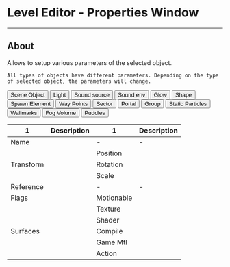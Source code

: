 # Level Editor - Properties Window

___

## About

Allows to setup various parameters of the selected object.

```admonish note
All types of objects have different parameters. Depending on the type of selected object, the parameters will change. 
```

<body>
  <div class="table-tabs">
    <div class="tab-buttons">
      <button class="tab-button active" onclick="openTable(event, 'Scene Object')">Scene Object</button>
      <button class="tab-button" onclick="openTable(event, 'Light')">Light</button>
      <button class="tab-button" onclick="openTable(event, 'Sound source')">Sound source</button>
      <button class="tab-button" onclick="openTable(event, 'Sound env')">Sound env</button>
      <button class="tab-button" onclick="openTable(event, 'Glow')">Glow</button>
      <button class="tab-button" onclick="openTable(event, 'Shape')">Shape</button>
      <button class="tab-button" onclick="openTable(event, 'Spawn Element')">Spawn Element</button>
      <button class="tab-button" onclick="openTable(event, 'Way Points')">Way Points</button>
      <button class="tab-button" onclick="openTable(event, 'Sector')">Sector</button>
      <button class="tab-button" onclick="openTable(event, 'Portal')">Portal</button>
      <button class="tab-button" onclick="openTable(event, 'Group')">Group</button>
      <button class="tab-button" onclick="openTable(event, 'Static Particles')">Static Particles</button>
      <button class="tab-button" onclick="openTable(event, 'Wallmarks')">Wallmarks</button>
      <button class="tab-button" onclick="openTable(event, 'Fog Volume')">Fog Volume</button>
      <button class="tab-button" onclick="openTable(event, 'Puddles')">Puddles</button>
    </div>
    <div id="Scene Object" class="tab-content" style="display: block">
      <table><thead>
      <tr>
        <th>1</th>
        <th>Description</th>
        <th>1</th>
        <th>Description</th>
      </tr></thead>
    <tbody>
      <tr>
        <td>Name</td>
        <td></td>
        <td>-</td>
        <td>-</td>
      </tr>
      <tr>
        <td rowspan="3">Transform</td>
        <td rowspan="3"></td>
        <td>Position</td>
        <td></td>
      </tr>
      <tr>
        <td>Rotation</td>
        <td></td>
      </tr>
      <tr>
        <td>Scale</td>
        <td></td>
      </tr>
      <tr>
        <td>Reference</td>
        <td></td>
        <td>-</td>
        <td>-</td>
      </tr>
      <tr>
        <td>Flags</td>
        <td></td>
        <td>Motionable</td>
        <td></td>
      </tr>
      <tr>
        <td rowspan="5">Surfaces</td>
        <td rowspan="5"></td>
        <td>Texture</td>
        <td></td>
      </tr>
      <tr>
        <td>Shader</td>
        <td></td>
      </tr>
      <tr>
        <td>Compile</td>
        <td></td>
      </tr>
      <tr>
        <td>Game Mtl</td>
        <td></td>
      </tr>
      <tr>
        <td>Action</td>
        <td></td>
      </tr>
    </tbody>
    </table>
    </div>
    <div id="Light" class="tab-content" style="display: none">
      <table><thead>
      <tr>
        <th></th>
        <th>Description</th>
        <th>Extra</th>
        <th>Extra Description</th>
        <th>Extra</th>
        <th>Extra Description</th>
      </tr></thead>
    <tbody>
      <tr>
        <td>Name</td>
        <td></td>
        <td></td>
        <td></td>
        <td>-</td>
        <td>-</td>
      </tr>
      <tr>
        <td rowspan="3">Transform</td>
        <td rowspan="3"></td>
        <td>Position</td>
        <td></td>
        <td>-</td>
        <td>-</td>
      </tr>
      <tr>
        <td>Rotation</td>
        <td></td>
        <td>-</td>
        <td>-</td>
      </tr>
      <tr>
        <td>Scale</td>
        <td></td>
        <td>-</td>
        <td>-</td>
      </tr>
      <tr>
        <td>In group editable</td>
        <td></td>
        <td>-</td>
        <td>-</td>
        <td>-</td>
        <td>-</td>
      </tr>
      <tr>
        <td>Type</td>
        <td></td>
        <td>Point</td>
        <td></td>
        <td>-</td>
        <td>-</td>
      </tr>
      <tr>
        <td>Color</td>
        <td></td>
        <td>-</td>
        <td>-</td>
        <td>-</td>
        <td>-</td>
      </tr>
      <tr>
        <td>Brightness</td>
        <td></td>
        <td>-</td>
        <td>-</td>
        <td>-</td>
        <td>-</td>
      </tr>
      <tr>
        <td rowspan="3">Light Control</td>
        <td></td>
        <td>$static</td>
        <td></td>
        <td>-</td>
        <td>-</td>
      </tr>
      <tr>
        <td></td>
        <td>$hemi</td>
        <td></td>
        <td>-</td>
        <td>-</td>
      </tr>
      <tr>
        <td></td>
        <td>$sun</td>
        <td></td>
        <td>-</td>
        <td>-</td>
      </tr>
      <tr>
        <td rowspan="3">Usage</td>
        <td></td>
        <td>LightMap</td>
        <td></td>
        <td>-</td>
        <td>-</td>
      </tr>
      <tr>
        <td></td>
        <td>Dynamic</td>
        <td></td>
        <td>-</td>
        <td>-</td>
      </tr>
      <tr>
        <td></td>
        <td>Animated</td>
        <td></td>
        <td>-</td>
        <td>-</td>
      </tr>
      <tr>
        <td>Range</td>
        <td></td>
        <td>-</td>
        <td>-</td>
        <td>-</td>
        <td>-</td>
      </tr>
      <tr>
        <td rowspan="5">Attenuation</td>
        <td rowspan="5"></td>
        <td>Constant</td>
        <td></td>
        <td>-</td>
        <td>-</td>
      </tr>
      <tr>
        <td>Linear</td>
        <td></td>
        <td>-</td>
        <td>-</td>
      </tr>
      <tr>
        <td>Quadratic</td>
        <td></td>
        <td>-</td>
        <td>-</td>
      </tr>
      <tr>
        <td>Auto</td>
        <td></td>
        <td>-</td>
        <td>-</td>
      </tr>
      <tr>
        <td>Graphic</td>
        <td></td>
        <td>-</td>
        <td>-</td>
      </tr>
      <tr>
        <td rowspan="6">Fuzzy</td>
        <td rowspan="6"></td>
        <td>Count</td>
        <td></td>
        <td>-</td>
        <td>-</td>
      </tr>
      <tr>
        <td>Generate</td>
        <td></td>
        <td>Random</td>
        <td></td>
      </tr>
      <tr>
        <td rowspan="2">Shape</td>
        <td rowspan="2"></td>
        <td>Sphere</td>
        <td></td>
      </tr>
      <tr>
        <td>Box</td>
        <td></td>
      </tr>
      <tr>
        <td>Radius</td>
        <td></td>
        <td>-</td>
        <td>-</td>
      </tr>
      <tr>
        <td>Half Dimension</td>
        <td></td>
        <td>-</td>
        <td>-</td>
      </tr>
      <tr>
        <td>Use in D3D</td>
        <td></td>
        <td>-</td>
        <td>-</td>
        <td>-</td>
        <td>-</td>
      </tr>
    </tbody></table>
    </div>
    <div id="Sound source" class="tab-content" style="display: none">
      <table>
        <thead>
          <tr>
            <th></th>
            <th>Description</th>
            <th>Extra</th>
            <th>Extra Description</th>
            <th>Extra</th>
            <th>Extra Description</th>
          </tr>
        </thead>
        <tbody>
          <tr>
            <td>Name</td>
            <td></td>
            <td></td>
            <td></td>
            <td></td>
            <td></td>
          </tr>
          <tr>
            <td rowspan="3">Transform</td>
            <td rowspan="3"></td>
            <td>Position</td>
            <td></td>
            <td></td>
            <td></td>
          </tr>
          <tr>
            <td>Rotation</td>
            <td></td>
            <td></td>
            <td></td>
          </tr>
          <tr>
            <td>Scale</td>
            <td></td>
            <td></td>
            <td></td>
          </tr>
          <tr>
            <td rowspan="3">Custom</td>
            <td rowspan="3"></td>
            <td>Play</td>
            <td></td>
            <td></td>
            <td></td>
          </tr>
          <tr>
            <td>Stop</td>
            <td></td>
            <td></td>
            <td></td>
          </tr>
          <tr>
            <td>Simulate</td>
            <td></td>
            <td></td>
            <td></td>
          </tr>
          <tr>
            <td rowspan="6">Source</td>
            <td rowspan="6"></td>
            <td>WAVE name</td>
            <td></td>
            <td></td>
            <td></td>
          </tr>
          <tr>
            <td>Frequency</td>
            <td></td>
            <td></td>
            <td></td>
          </tr>
          <tr>
            <td>Volume</td>
            <td></td>
            <td></td>
            <td></td>
          </tr>
          <tr>
            <td>Min dist</td>
            <td></td>
            <td></td>
            <td></td>
          </tr>
          <tr>
            <td>Max dist</td>
            <td></td>
            <td></td>
            <td></td>
          </tr>
          <tr>
            <td>Max ai dist</td>
            <td></td>
            <td></td>
            <td></td>
          </tr>
          <tr>
            <td rowspan="9">Game</td>
            <td rowspan="9"></td>
            <td rowspan="3">Active time</td>
            <td rowspan="3"></td>
            <td>Hint</td>
            <td></td>
          </tr>
          <tr>
            <td>From</td>
            <td></td>
          </tr>
          <tr>
            <td>To</td>
            <td></td>
          </tr>
          <tr>
            <td rowspan="3">Play time</td>
            <td rowspan="3"></td>
            <td>Hint</td>
            <td></td>
          </tr>
          <tr>
            <td>From</td>
            <td></td>
          </tr>
          <tr>
            <td>To</td>
            <td></td>
          </tr>
          <tr>
            <td rowspan="3">Pause delt</td>
            <td rowspan="3"></td>
            <td>Hint</td>
            <td></td>
          </tr>
          <tr>
            <td>From</td>
            <td></td>
          </tr>
          <tr>
            <td>To</td>
            <td></td>
          </tr>
        </tbody>
      </table>
    </div>
    <div id="Sound env" class="tab-content" style="display: none">
      <table>
        <thead>
          <tr>
            <th></th>
            <th>Description</th>
            <th>Extra</th>
            <th>Extra Description</th>
          </tr>
        </thead>
        <tbody>
          <tr>
            <td>Name</td>
            <td></td>
            <td></td>
            <td></td>
          </tr>
          <tr>
            <td rowspan="3">Transform</td>
            <td rowspan="3"></td>
            <td>Position</td>
            <td></td>
          </tr>
          <tr>
            <td>Rotation</td>
            <td></td>
          </tr>
          <tr>
            <td>Scale</td>
            <td></td>
          </tr>
          <tr>
            <td>Environment Inner</td>
            <td></td>
            <td></td>
            <td></td>
          </tr>
          <tr>
            <td>Envirment Outer</td>
            <td></td>
            <td></td>
            <td></td>
          </tr>
        </tbody>
      </table>
    </div>
    <div id="Glow" class="tab-content" style="display: none">
      <table><thead>
      <tr>
        <th></th>
        <th>Description</th>
        <th>Extra</th>
        <th>Extra Description</th>
      </tr></thead>
    <tbody>
      <tr>
        <td>Name</td>
        <td></td>
        <td>-</td>
        <td>-</td>
      </tr>
      <tr>
        <td rowspan="3">Transform</td>
        <td rowspan="3"></td>
        <td>Position</td>
        <td></td>
      </tr>
      <tr>
        <td>Rotation</td>
        <td></td>
      </tr>
      <tr>
        <td>Scale</td>
        <td></td>
      </tr>
      <tr>
        <td>In group editable</td>
        <td></td>
        <td>-</td>
        <td>-</td>
      </tr>
      <tr>
        <td>Texture</td>
        <td></td>
        <td>-</td>
        <td>-</td>
      </tr>
      <tr>
        <td>Shader</td>
        <td></td>
        <td>-</td>
        <td>-</td>
      </tr>
      <tr>
        <td>Radius</td>
        <td></td>
        <td>-</td>
        <td>-</td>
      </tr>
    </tbody>
    </table>
    </div>
    <div id="Shape" class="tab-content" style="display: none">
      <table>
        <thead>
          <tr>
            <th></th>
            <th>Description</th>
            <th>Extra</th>
            <th>Extra Description</th>
          </tr>
        </thead>
        <tbody>
          <tr>
            <td>Name</td>
            <td></td>
            <td></td>
            <td></td>
          </tr>
          <tr>
            <td rowspan="3">Transform</td>
            <td rowspan="3"></td>
            <td>Position</td>
            <td></td>
          </tr>
          <tr>
            <td>Rotation</td>
            <td></td>
          </tr>
          <tr>
            <td>Scale</td>
            <td></td>
          </tr>
          <tr>
            <td>Shape usage</td>
            <td></td>
            <td></td>
            <td></td>
          </tr>
        </tbody>
      </table>
    </div>
    <div id="Spawn Element" class="tab-content" style="display: none">
      <table>
        <thead>
          <tr>
            <th></th>
            <th>Description (У НИХ КАПЕЦ ВСЕ РАЗНОЕ НУЖНО БОЛЬШЕ ПРОВЕРОК)</th>
            <th>Extra</th>
            <th>Extra Description</th>
          </tr>
        </thead>
        <tbody>
          <tr>
            <td>Name</td>
            <td></td>
            <td></td>
            <td></td>
          </tr>
          <tr>
            <td rowspan="3">Transform</td>
            <td rowspan="3"></td>
            <td>Position</td>
            <td></td>
          </tr>
          <tr>
            <td>Rotation</td>
            <td></td>
          </tr>
          <tr>
            <td>Scale</td>
            <td></td>
          </tr>
          <tr>
            <td>Profile (spawn section)</td>
            <td></td>
            <td></td>
            <td></td>
          </tr>
          <tr>
            <td>Custom data</td>
            <td></td>
            <td></td>
            <td></td>
          </tr>
          <tr>
            <td rowspan="4">Alife</td>
            <td rowspan="4"></td>
            <td>Interactive</td>
            <td></td>
          </tr>
          <tr>
            <td>Used AI Locations</td>
            <td></td>
          </tr>
          <tr>
            <td>Story ID</td>
            <td></td>
          </tr>
          <tr>
            <td>Spawn Story ID</td>
            <td></td>
          </tr>
          <tr>
            <td>restrictor type</td>
            <td></td>
            <td></td>
            <td></td>
          </tr>
          <tr>
            <td>check for separator</td>
            <td></td>
            <td></td>
            <td></td>
          </tr>
          <tr>
            <td rowspan="6">Game Type</td>
            <td rowspan="6"></td>
            <td>Single</td>
            <td></td>
          </tr>
          <tr>
            <td>DM</td>
            <td></td>
          </tr>
          <tr>
            <td>TDM</td>
            <td></td>
          </tr>
          <tr>
            <td>ArtefactHunt</td>
            <td></td>
          </tr>
          <tr>
            <td>CTA</td>
            <td></td>
          </tr>
          <tr>
            <td>FMP</td>
            <td></td>
          </tr>
          <tr>
            <td>MP respawn</td>
            <td></td>
            <td></td>
            <td></td>
          </tr>
        </tbody>
      </table>
    </div>
    <div id="Way Points" class="tab-content" style="display: none">
      <table>
        <thead>
          <tr>
            <th>1</th>
            <th>Description</th>
          </tr>
        </thead>
        <tbody>
          <tr>
            <td>Way Name</td>
            <td></td>
          </tr>
        </tbody>
      </table>
    </div>
    <div id="Sector" class="tab-content" style="display: none">
      <table>
        <thead>
          <tr>
            <th>1</th>
            <th>Description</th>
            <th>1</th>
            <th>Description</th>
            <th>1</th>
            <th>Description</th>
          </tr>
        </thead>
        <tbody>
          <tr>
            <td>Name</td>
            <td></td>
            <td>-</td>
            <td>-</td>
            <td>-</td>
            <td>-</td>
          </tr>
          <tr>
            <td rowspan="3">Transform</td>
            <td rowspan="3"></td>
            <td>Position</td>
            <td></td>
            <td>-</td>
            <td>-</td>
          </tr>
          <tr>
            <td>Rotation</td>
            <td></td>
            <td>-</td>
            <td>-</td>
          </tr>
          <tr>
            <td>Scale</td>
            <td></td>
            <td>-</td>
            <td>-</td>
          </tr>
          <tr>
            <td>Color</td>
            <td></td>
            <td>-</td>
            <td>-</td>
            <td>-</td>
            <td>-</td>
          </tr>
          <tr>
            <td rowspan="8">Sector_*Name*</td>
            <td rowspan="8"></td>
            <td rowspan="3">Contents</td>
            <td rowspan="3"></td>
            <td>Objects</td>
            <td></td>
          </tr>
          <tr>
            <td>Meshes</td>
            <td></td>
          </tr>
          <tr>
            <td>Faces</td>
            <td></td>
          </tr>
          <tr>
            <td rowspan="5">Change LevelMap to</td>
            <td rowspan="5"></td>
            <td>default</td>
            <td></td>
          </tr>
          <tr>
            <td>#0</td>
            <td></td>
          </tr>
          <tr>
            <td>#1</td>
            <td></td>
          </tr>
          <tr>
            <td>#2</td>
            <td></td>
          </tr>
          <tr>
            <td>#3</td>
            <td></td>
          </tr>
        </tbody>
      </table>
    </div>
    <div id="Portal" class="tab-content" style="display: none">
      <table>
        <thead>
          <tr>
            <th>1</th>
            <th>Description</th>
            <th>1</th>
            <th>Description</th>
          </tr>
        </thead>
        <tbody>
          <tr>
            <td>Name</td>
            <td></td>
            <td>-</td>
            <td>-</td>
          </tr>
          <tr>
            <td rowspan="3">Transform</td>
            <td rowspan="3"></td>
            <td>Postion</td>
            <td></td>
          </tr>
          <tr>
            <td>Rotation</td>
            <td></td>
          </tr>
          <tr>
            <td>Scale</td>
            <td></td>
          </tr>
        </tbody>
      </table>
    </div>
    <div id="Group" class="tab-content" style="display: none">
    <table><thead>
      <tr>
        <th></th>
        <th>Description</th>
        <th>Extra</th>
        <th>Extra Description</th>
      </tr></thead>
    <tbody>
      <tr>
        <td>Name</td>
        <td></td>
        <td>-</td>
        <td>-</td>
      </tr>
      <tr>
        <td rowspan="3">Transform</td>
        <td rowspan="3"></td>
        <td>Position</td>
        <td></td>
      </tr>
      <tr>
        <td>Rotation</td>
        <td></td>
      </tr>
      <tr>
        <td>Scale</td>
        <td></td>
      </tr>
      <tr>
        <td>Reference</td>
        <td></td>
        <td>-</td>
        <td>-</td>
      </tr>
      <tr>
        <td rowspan="2">FreezeObjects</td>
        <td rowspan="2"></td>
        <td>Unique</td>
        <td></td>
      </tr>
      <tr>
        <td>Reference</td>
        <td></td>
      </tr>
      <tr>
        <td colspan="4">Ниже находятся названия обьектов в группе (Нажатием галочки по обьекту делает его редактируемым в своей категории типа обьекта)</td>
      </tr>
    </tbody>
    </table>
    </div>
    <div id="Static Particles" class="tab-content" style="display: none">
      <table><thead>
      <tr>
        <th></th>
        <th>Description</th>
        <th>Extra</th>
        <th>Extra Description</th>
      </tr></thead>
    <tbody>
      <tr>
        <td>Name</td>
        <td></td>
        <td>-</td>
        <td>-</td>
      </tr>
      <tr>
        <td rowspan="3">Transform</td>
        <td rowspan="3"></td>
        <td>Position</td>
        <td></td>
      </tr>
      <tr>
        <td>Rotation</td>
        <td></td>
      </tr>
      <tr>
        <td>Scale</td>
        <td></td>
      </tr>
      <tr>
        <td>In group editable</td>
        <td></td>
        <td>-</td>
        <td>-</td>
      </tr>
      <tr>
        <td>Reference</td>
        <td></td>
        <td>-</td>
        <td>-</td>
      </tr>
      <tr>
        <td rowspan="2">Controls</td>
        <td rowspan="2"></td>
        <td>Play</td>
        <td></td>
      </tr>
      <tr>
        <td>Stop</td>
        <td></td>
      </tr>
      <tr>
        <td rowspan="8">Game Type</td>
        <td rowspan="8"></td>
        <td>single</td>
        <td></td>
      </tr>
      <tr>
        <td>deathmatch</td>
        <td></td>
      </tr>
      <tr>
        <td>team deathmatch</td>
        <td></td>
      </tr>
      <tr>
        <td>artefact hunt</td>
        <td></td>
      </tr>
      <tr>
        <td>capture the artefact</td>
        <td></td>
      </tr>
      <tr>
        <td>domination zone</td>
        <td></td>
      </tr>
      <tr>
        <td>team domination zone</td>
        <td></td>
      </tr>
      <tr>
        <td>Free MP</td>
        <td></td>
      </tr>
    </tbody></table>
    </div>
    <div id="Wallmarks" class="tab-content" style="display: none">
      <table>
        <thead>
          <tr>
            <th></th>
            <th>Description</th>
          </tr>
        </thead>
        <tbody>
          <tr>
            <td>Draw Wallmarks</td>
            <td></td>
          </tr>
          <tr>
            <td rowspan="3">Aligment</td>
            <td rowspan="3"></td>
          </tr>
          <tr></tr>
          <tr></tr>
          <tr>
            <td>Width</td>
            <td></td>
          </tr>
          <tr>
            <td>Height</td>
            <td></td>
          </tr>
          <tr>
            <td>Rotate</td>
            <td></td>
          </tr>
          <tr>
            <td>Shader</td>
            <td></td>
          </tr>
          <tr>
            <td>Texture</td>
            <td></td>
          </tr>
        </tbody>
      </table>
    </div>
    <div id="Fog Volume" class="tab-content" style="display: none">
      <table>
        <thead>
          <tr>
            <th></th>
            <th>Description</th>
            <th>Extra</th>
            <th>Extra Description</th>
          </tr>
        </thead>
        <tbody>
          <tr>
            <td>Name</td>
            <td></td>
            <td></td>
            <td></td>
          </tr>
          <tr>
            <td rowspan="3">Transform</td>
            <td rowspan="3"></td>
            <td>Position</td>
            <td></td>
          </tr>
          <tr>
            <td>Rotation</td>
            <td></td>
          </tr>
          <tr>
            <td>Scale</td>
            <td></td>
          </tr>
          <tr>
            <td>Shape usage</td>
            <td></td>
            <td></td>
            <td></td>
          </tr>
        </tbody>
      </table>
    </div>
    <div id="Puddles" class="tab-content" style="display: none">
      <table>
        <thead>
          <tr>
            <th></th>
            <th>Description</th>
            <th>Extra</th>
            <th>Extra Description</th>
          </tr>
        </thead>
        <tbody>
          <tr>
            <td>Name</td>
            <td></td>
            <td></td>
            <td></td>
          </tr>
          <tr>
            <td rowspan="3">Transform</td>
            <td rowspan="3"></td>
            <td>Position</td>
            <td></td>
          </tr>
          <tr>
            <td>Rotation</td>
            <td></td>
          </tr>
          <tr>
            <td>Scale</td>
            <td></td>
          </tr>
          <tr>
            <td>Shape usage</td>
            <td></td>
            <td></td>
            <td></td>
          </tr>
        </tbody>
      </table>
    </div>
  </div>
</body>
